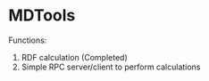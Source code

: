 # MDTools
Functions:
1. RDF calculation (Completed)
2. Simple RPC server/client to perform calculations 
